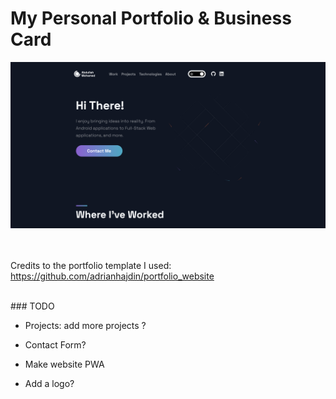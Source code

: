 <!-- @format -->

# My Personal Portfolio & Business Card

<kbd>
  <img src="/public/images/demo_pic.png"/>
</kbd>

<br/> <br/>
Credits to the portfolio template I used: https://github.com/adrianhajdin/portfolio_website

<br/>
### TODO

- Projects: add more projects ?
- Contact Form?
- Make website PWA

- Add a logo?
